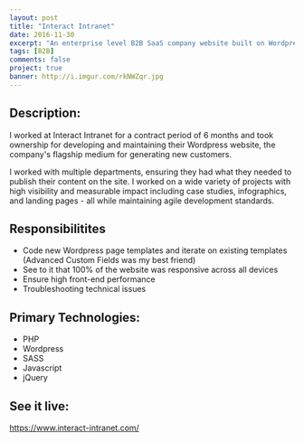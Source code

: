 ```yaml
---
layout: post
title: "Interact Intranet"
date: 2016-11-30
excerpt: "An enterprise level B2B SaaS company website built on Wordpress with maximum SEO performance and a high conversion rate at the forefront."
tags: [B2B]
comments: false
project: true
banner: http://i.imgur.com/rkNWZqr.jpg
---
```


<h2>Description:</h2>
<p>I worked at Interact Intranet for a contract period of 6 months and took ownership for developing and maintaining their Wordpress website, the company's flagship medium for generating new customers. </p>

<p>I worked with multiple departments, ensuring they had what they needed to publish their content on the site. I worked on a wide variety of projects with high visibility and measurable impact including case studies, infographics, and landing pages - all while maintaining agile development standards. </p>


<h2>Responsibilitites</h2>
<ul>
	<li>Code new Wordpress page templates and iterate on existing templates (Advanced Custom Fields was my best friend)</li>
	<li>See to it that 100% of the website was responsive across all devices</li>
	<li>Ensure high front-end performance</li>
	<li>Troubleshooting technical issues</li>
</ul>

<h2>Primary Technologies:</h2>
<ul>
	<li>PHP</li>
	<li>Wordpress</li>
	<li>SASS</li>
	<li>Javascript</li>
	<li>jQuery</li>
</ul>

<h2>See it live:</h2>
<a href="https://www.interact-intranet.com/" target="_blank">https://www.interact-intranet.com/</a>